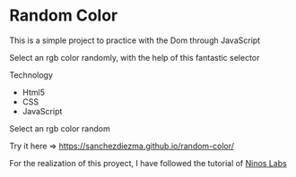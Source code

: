 # Random Color

This is a simple project to practice with the Dom through JavaScript

Select an rgb color randomly, with the help of this fantastic selector

Technology

* Html5
* CSS
* JavaScript


Select an rgb color random

Try it here => https://sanchezdiezma.github.io/random-color/


For the realization of this proyect, I have followed the tutorial of [Ninos Labs](https://www.youtube.com/watch?v=WqBeeAEUT4M&t=0s)
